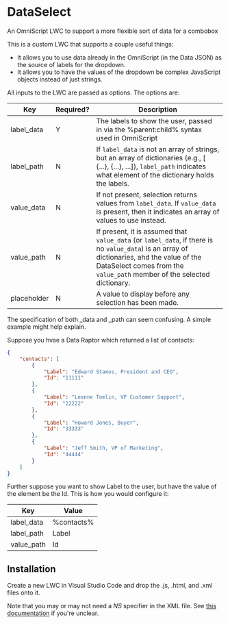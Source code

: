 # DataSelect
An OmniScript LWC to support a more flexible sort of data for a combobox

This is a custom LWC that supports a couple useful things:

- It allows you to use data already in the OmniScript (in the Data JSON) as the source of labels for the dropdown.
- It allows you to have the values of the dropdown be complex JavaScript objects instead of just strings.



All inputs to the LWC are passed as options.  The options are:

| Key         | Required? | Description                                                  |
| ----------- | --------- | ------------------------------------------------------------ |
| label_data  | Y         | The labels to show the user, passed in via the %parent:child% syntax used in OmniScript |
| label_path  | N         | If `label_data` is not an array of strings, but an array of dictionaries (e.g., [ {...}, {...}, ...]), `label_path` indicates what element of the dictionary holds the labels. |
| value_data  | N         | If not present, selection returns values from `label_data`.  If `value_data` is present, then it indicates an array of values to use instead. |
| value_path  | N         | If present, it is assumed that `value_data` (or `label_data`, if there is no `value_data`) is an array of dictionaries, ahd the value of the DataSelect comes from the `value_path` member of the selected dictionary. |
| placeholder | N         | A value to display before any selection has been made.       |

The specification of both _data and _path can seem confusing.  A simple example might help explain.

Suppose you hvae a Data Raptor which returned a list of contacts:

````json
{
    "contacts": [
        {
            "Label": "Edward Stamos, President and CEO",
            "Id": "11111"
        },
        {
            "Label": "Leanne Tomlin, VP Customer Support",
            "Id": "22222"
        },
        {
            "Label": "Howard Jones, Buyer",
            "Id": "33333"
        },
        {
            "Label": "Jeff Smith, VP of Marketing",
            "Id": "44444"
        }
    ]
}
````

Further suppose you want to show Label to the user, but have the value of the element be the Id.  This is how you would configure it:

| Key        | Value      |
| ---------- | ---------- |
| label_data | %contacts% |
| label_path | Label      |
| value_path | Id         |

## Installation

Create a new LWC in Visual Studio Code and drop the .js, .html, and .xml files onto it.

Note that you may or may not need a *NS* specifier in the XML file. See [this documentation](https://help.salesforce.com/s/articleView?id=sf.os_create_a_custom_lightning_web_component_for_omniscript.htm&type=5) if you're unclear.
